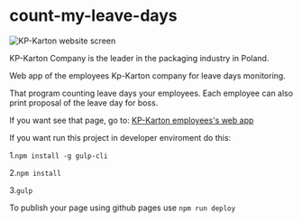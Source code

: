 # count-my-leave-days



![KP-Karton website screen](https://kp-karton.pl/assets/img/screen.png)




KP-Karton Company is the leader in the packaging industry in Poland. 

Web app of the employees Kp-Karton company for leave days monitoring. 

That program counting leave days your employees. Each employee can also print proposal of the leave day for boss. 

If you want see that page, go to: [KP-Karton employees's web app](http://164.132.107.168:8080/urlopy/showMyLoginPage)

If you want run this project in developer enviroment do this: 


1.`npm install -g gulp-cli`

2.`npm install`

3.`gulp`

To publish your page using github pages use `npm run deploy`
